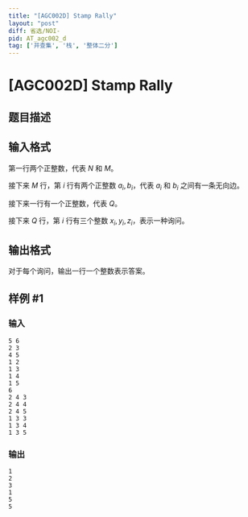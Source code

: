```yaml
---
title: "[AGC002D] Stamp Rally"
layout: "post"
diff: 省选/NOI-
pid: AT_agc002_d
tag: ['并查集', '栈', '整体二分']
---
```


# [AGC002D] Stamp Rally

## 题目描述

[problemUrl]: https://atcoder.jp/contests/agc002/tasks/agc002_d



## 输入格式

第一行两个正整数，代表 $N$ 和 $M$。

接下来 $M$ 行，第 $i$ 行有两个正整数 $a_i,b_i$，代表 $a_i$ 和 $b_i$ 之间有一条无向边。

接下来一行有一个正整数，代表 $Q$。

接下来 $Q$ 行，第 $i$ 行有三个整数 $x_i,y_i,z_i$，表示一种询问。

## 输出格式

对于每个询问，输出一行一个整数表示答案。

## 样例 #1

### 输入

```
5 6
2 3
4 5
1 2
1 3
1 4
1 5
6
2 4 3
2 4 4
2 4 5
1 3 3
1 3 4
1 3 5

```

### 输出

```
1
2
3
1
5
5

```

